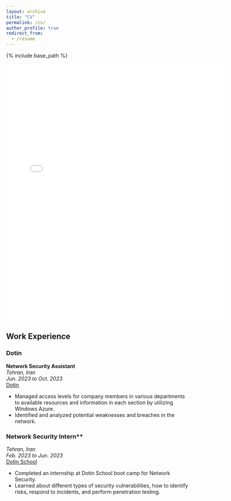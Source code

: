 ```yaml
---
layout: archive
title: "CV"
permalink: /cv/
author_profile: true
redirect_from:
  - /resume
---
```


{% include base_path %}

<embed src="{{ site.baseurl }}/files/NegarHonarvar.pdf" width="600" height="700" type='application/pdf'>


## Work Experience

### Dotin
**Network Security Assistant**  
*Tehran, Iran*  
*Jun. 2023 to Oct. 2023*  
[Dotin](https://www.dotin.ir/)

- Managed access levels for company members in various departments to available resources and information in each section by utilizing Windows Azure.
- Identified and analyzed potential weaknesses and breaches in the network.

### Network Security Intern**  
*Tehran, Iran*  
*Feb. 2023 to Jun. 2023*  
[Dotin School](https://www.dotin.ir/)

- Completed an internship at Dotin School boot camp for Network Security.
- Learned about different types of security vulnerabilities, how to identify risks, respond to incidents, and perform penetration testing.


